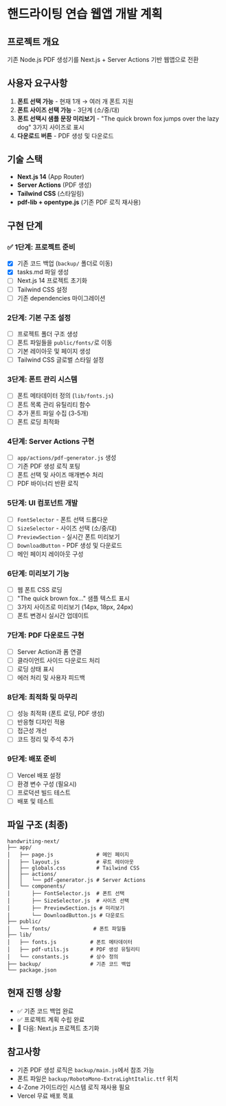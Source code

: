 # 핸드라이팅 연습 웹앱 개발 계획

## 프로젝트 개요
기존 Node.js PDF 생성기를 Next.js + Server Actions 기반 웹앱으로 전환

## 사용자 요구사항
1. **폰트 선택 가능** - 현재 1개 → 여러 개 폰트 지원
2. **폰트 사이즈 선택 가능** - 3단계 (소/중/대)
3. **폰트 선택시 샘플 문장 미리보기** - "The quick brown fox jumps over the lazy dog" 3가지 사이즈로 표시
4. **다운로드 버튼** - PDF 생성 및 다운로드

## 기술 스택
- **Next.js 14** (App Router)
- **Server Actions** (PDF 생성)
- **Tailwind CSS** (스타일링)
- **pdf-lib + opentype.js** (기존 PDF 로직 재사용)

## 구현 단계

### ✅ 1단계: 프로젝트 준비
- [x] 기존 코드 백업 (`backup/` 폴더로 이동)
- [x] tasks.md 파일 생성
- [ ] Next.js 14 프로젝트 초기화
- [ ] Tailwind CSS 설정
- [ ] 기존 dependencies 마이그레이션

### 2단계: 기본 구조 설정
- [ ] 프로젝트 폴더 구조 생성
- [ ] 폰트 파일들을 `public/fonts/`로 이동
- [ ] 기본 레이아웃 및 페이지 생성
- [ ] Tailwind CSS 글로벌 스타일 설정

### 3단계: 폰트 관리 시스템
- [ ] 폰트 메타데이터 정의 (`lib/fonts.js`)
- [ ] 폰트 목록 관리 유틸리티 함수
- [ ] 추가 폰트 파일 수집 (3-5개)
- [ ] 폰트 로딩 최적화

### 4단계: Server Actions 구현
- [ ] `app/actions/pdf-generator.js` 생성
- [ ] 기존 PDF 생성 로직 포팅
- [ ] 폰트 선택 및 사이즈 매개변수 처리
- [ ] PDF 바이너리 반환 로직

### 5단계: UI 컴포넌트 개발
- [ ] `FontSelector` - 폰트 선택 드롭다운
- [ ] `SizeSelector` - 사이즈 선택 (소/중/대)
- [ ] `PreviewSection` - 실시간 폰트 미리보기
- [ ] `DownloadButton` - PDF 생성 및 다운로드
- [ ] 메인 페이지 레이아웃 구성

### 6단계: 미리보기 기능
- [ ] 웹 폰트 CSS 로딩
- [ ] "The quick brown fox..." 샘플 텍스트 표시
- [ ] 3가지 사이즈로 미리보기 (14px, 18px, 24px)
- [ ] 폰트 변경시 실시간 업데이트

### 7단계: PDF 다운로드 구현
- [ ] Server Action과 폼 연결
- [ ] 클라이언트 사이드 다운로드 처리
- [ ] 로딩 상태 표시
- [ ] 에러 처리 및 사용자 피드백

### 8단계: 최적화 및 마무리
- [ ] 성능 최적화 (폰트 로딩, PDF 생성)
- [ ] 반응형 디자인 적용
- [ ] 접근성 개선
- [ ] 코드 정리 및 주석 추가

### 9단계: 배포 준비
- [ ] Vercel 배포 설정
- [ ] 환경 변수 구성 (필요시)
- [ ] 프로덕션 빌드 테스트
- [ ] 배포 및 테스트

## 파일 구조 (최종)
```
handwriting-next/
├── app/
│   ├── page.js              # 메인 페이지
│   ├── layout.js            # 루트 레이아웃
│   ├── globals.css          # Tailwind CSS
│   ├── actions/
│   │   └── pdf-generator.js # Server Actions
│   └── components/
│       ├── FontSelector.js  # 폰트 선택
│       ├── SizeSelector.js  # 사이즈 선택
│       ├── PreviewSection.js # 미리보기
│       └── DownloadButton.js # 다운로드
├── public/
│   └── fonts/              # 폰트 파일들
├── lib/
│   ├── fonts.js           # 폰트 메타데이터
│   ├── pdf-utils.js       # PDF 생성 유틸리티
│   └── constants.js       # 상수 정의
├── backup/                # 기존 코드 백업
└── package.json
```

## 현재 진행 상황
- ✅ 기존 코드 백업 완료
- ✅ 프로젝트 계획 수립 완료
- 🔄 다음: Next.js 프로젝트 초기화

## 참고사항
- 기존 PDF 생성 로직은 `backup/main.js`에서 참조 가능
- 폰트 파일은 `backup/RobotoMono-ExtraLightItalic.ttf` 위치
- 4-Zone 가이드라인 시스템 로직 재사용 필요
- Vercel 무료 배포 목표